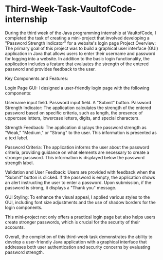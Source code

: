 # Third-Week-Task-VaultofCode-internship
During the third week of the Java programming internship at VaultofCode, I completed the task of creating a mini-project that involved developing a "Password Strength Indicator" for a website's login page
Project Overview:
The primary goal of this project was to build a graphical user interface (GUI) application in Java that allows users to enter their username and password for logging into a website. In addition to the basic login functionality, the application includes a feature that evaluates the strength of the entered password and provides feedback to the user.

Key Components and Features:

Login Page GUI: I designed a user-friendly login page with the following components:

Username input field.
Password input field.
A "Submit" button.
Password Strength Indicator: The application calculates the strength of the entered password based on specific criteria, such as length, the presence of uppercase letters, lowercase letters, digits, and special characters.

Strength Feedback: The application displays the password strength as "Weak," "Medium," or "Strong" to the user. This information is presented as a text label.

Password Criteria: The application informs the user about the password criteria, providing guidance on what elements are necessary to create a stronger password. This information is displayed below the password strength label.

Validation and User Feedback: Users are provided with feedback when the "Submit" button is clicked. If the password is empty, the application shows an alert instructing the user to enter a password. Upon submission, if the password is strong, it displays a "Thank you" message.

GUI Styling: To enhance the visual appeal, I applied various styles to the GUI, including font size adjustments and the use of shadow borders for the login components.

This mini-project not only offers a practical login page but also helps users create stronger passwords, which is crucial for the security of their accounts.

Overall, the completion of this third-week task demonstrates the ability to develop a user-friendly Java application with a graphical interface that addresses both user authentication and security concerns by evaluating password strength.
